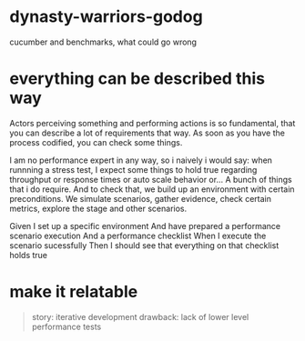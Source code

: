 # dynasty-warriors-godog
cucumber and benchmarks, what could go wrong

# everything can be described this way

Actors perceiving something and performing actions is so fundamental, that you can describe a lot of requirements that way. As soon as you have the process codified, you can check some things. 

I am no performance expert in any way, so i naively i would say: when runnning a stress test, I expect some things to hold true regarding throughput or response times or auto scale behavior or... A bunch of things that i do require. And to check that, we build up an environment with certain preconditions. We simulate scenarios, gather evidence, check certain metrics, explore the stage and other scenarios.

Given I set up a specific environment
  And have prepared a performance scenario execution
  And a performance checklist
When I execute the scenario sucessfully
Then I should see that everything on that checklist holds true

# make it relatable

> story: iterative development
> drawback: lack of lower level performance tests
